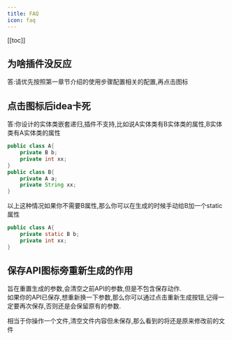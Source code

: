 ```yaml
---
title: FAQ
icon: faq
---
```


[[toc]]


## 为啥插件没反应
答:请优先按照第一章节介绍的使用步骤配置相关的配置,再点击图标

## 点击图标后idea卡死 
答:你设计的实体类嵌套递归,插件不支持,比如说A实体类有B实体类的属性,B实体类有A实体类的属性
``` java
public class A{
    private B b;
    private int xx;
}
public class B{
    private A a;
    private String xx;
}
```
以上这种情况如果你不需要B属性,那么你可以在生成的时候手动给B加一个static属性
``` java
public class A{
    private static B b;
    private int xx;
}
```


## 保存API图标旁重新生成的作用
旨在重置生成的参数,会清空之前API的参数,但是不包含保存动作.  
如果你的API已保存,想重新换一下参数,那么你可以通过点击重新生成按钮,记得一定要再次保存,否则还是会保留原有的参数.  

相当于你操作一个文件,清空文件内容但未保存,那么看到的将还是原来修改前的文件  

